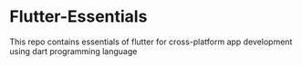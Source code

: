 # Flutter-Essentials
This repo contains essentials of flutter for cross-platform app development using dart programming language
